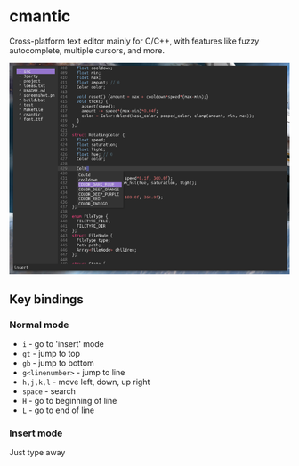 # cmantic
Cross-platform text editor mainly for C/C++, with features like fuzzy autocomplete, multiple cursors, and more.

![cmantic screenshot](https://raw.githubusercontent.com/cribalik/cmantic/master/screenshot.png)

## Key bindings

### Normal mode
- `i`             - go to 'insert' mode
- `gt`            - jump to top
- `gb`            - jump to bottom
- `g<linenumber>` - jump to line
- `h,j,k,l`       - move left, down, up right
- `space`         - search
- `H`             - go to beginning of line
- `L`             - go to end of line

### Insert mode
Just type away
